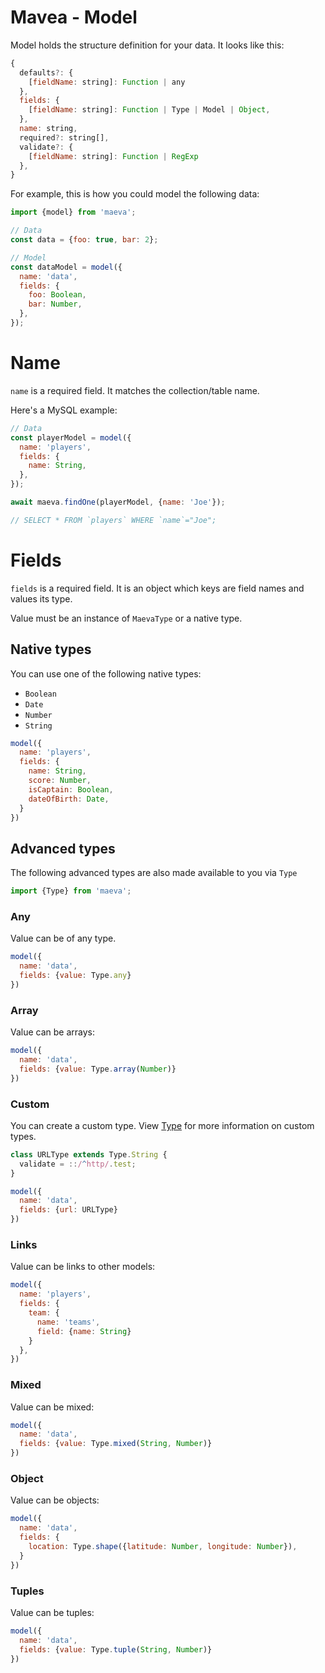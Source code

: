 Mavea - Model
===

Model holds the structure definition for your data. It looks like this:

```javascript
{
  defaults?: {
    [fieldName: string]: Function | any
  },
  fields: {
    [fieldName: string]: Function | Type | Model | Object,
  },
  name: string,
  required?: string[],
  validate?: {
    [fieldName: string]: Function | RegExp
  },
}
```

For example, this is how you could model the following data:

```javascript
import {model} from 'maeva';

// Data
const data = {foo: true, bar: 2};

// Model
const dataModel = model({
  name: 'data',
  fields: {
    foo: Boolean,
    bar: Number,
  },
});
```

# Name

`name` is a required field. It matches the collection/table name.

Here's a MySQL example:

```javascript
// Data
const playerModel = model({
  name: 'players',
  fields: {
    name: String,
  },
});

await maeva.findOne(playerModel, {name: 'Joe'});

// SELECT * FROM `players` WHERE `name`="Joe";
```

# Fields

`fields` is a required field. It is an object which keys are field names and values its type.

Value must be an instance of `MaevaType` or a native type.

## Native types

You can use one of the following native types:

- `Boolean`
- `Date`
- `Number`
- `String`

```javascript
model({
  name: 'players',
  fields: {
    name: String,
    score: Number,
    isCaptain: Boolean,
    dateOfBirth: Date,
  }
})
```

## Advanced types

The following advanced types are also made available to you via `Type`

```javascript
import {Type} from 'maeva';
```

### Any

Value can be of any type.

```javascript
model({
  name: 'data',
  fields: {value: Type.any}
})
```

### Array

Value can be arrays:

```javascript
model({
  name: 'data',
  fields: {value: Type.array(Number)}
})
```

### Custom

You can create a custom type. View [Type](./Type.md) for more information on custom types.

```javascript
class URLType extends Type.String {
  validate = ::/^http/.test;
}

model({
  name: 'data',
  fields: {url: URLType}
})
```

### Links

Value can be links to other models:

```javascript
model({
  name: 'players',
  fields: {
    team: {
      name: 'teams',
      field: {name: String}
    }
  },
})
```

### Mixed

Value can be mixed:

```javascript
model({
  name: 'data',
  fields: {value: Type.mixed(String, Number)}
})
```

### Object

Value can be objects:

```javascript
model({
  name: 'data',
  fields: {
    location: Type.shape({latitude: Number, longitude: Number}),
  }
})
```

### Tuples

Value can be tuples:

```javascript
model({
  name: 'data',
  fields: {value: Type.tuple(String, Number)}
})
```
